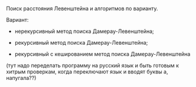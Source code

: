 Поиск расстояния Левенштейна и алгоритмов по варианту. 

Вариант:

- нерекурсивный метод поиска Дамерау-Левенштейна;

- рекурсивный метод поиска Дамерау-Левенштейна;

- рекурсивный с кешированием метод поиска Дамерау-Левенштейна

(тут надо переделать программу на русский язык и быть готовым к хитрым проверкам, когда переключают язык и вводят буквы а, напугала??)
